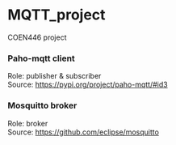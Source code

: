 # MQTT_project
COEN446 project

### Paho-mqtt client
Role: publisher & subscriber  
Source: https://pypi.org/project/paho-mqtt/#id3

### Mosquitto broker
Role: broker  
Source: https://github.com/eclipse/mosquitto

